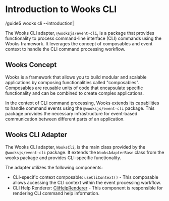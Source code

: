 # Introduction to Wooks CLI
<span class="cli-header"><span class="cli-path">/guide</span><span class="cli-invite">$</span> wooks cli --introduction<span class="cli-blink">|</span></span>

The Wooks CLI adapter, `@wooksjs/event-cli`, is a package that provides functionality to process command-line interface (CLI)
commands using the Wooks framework. It leverages the concept of composables and event context to handle the CLI command processing workflow.

## Wooks Concept

Wooks is a framework that allows you to build modular and scalable applications by composing functionalities called "composables".
Composables are reusable units of code that encapsulate specific functionality and can be combined to create complex applications.

In the context of CLI command processing, Wooks extends its capabilities to handle command events using the `@wooksjs/event-cli` package.
This package provides the necessary infrastructure for event-based communication between different parts of an application.

## Wooks CLI Adapter

The Wooks CLI adapter, `WooksCli`, is the main class provided by the `@wooksjs/event-cli` package.
It extends the `WooksAdapterBase` class from the wooks package and provides CLI-specific functionality.

The adapter utilizes the following components:

-   CLI-specific context composable: `useCliContext()` - This composable allows accessing the CLI context within the event processing workflow.
-   CLI Help Renderer: [CliHelpRenderer](https://github.com/prostojs/cli-help) - This component is responsible for rendering CLI command help information.

